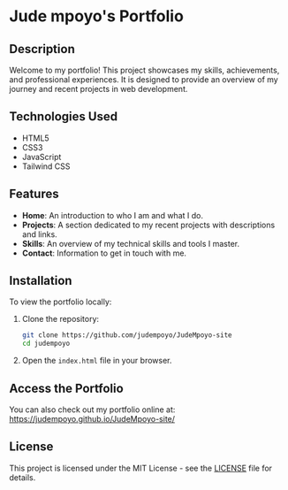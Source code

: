 # Jude mpoyo's Portfolio

## Description

Welcome to my portfolio! This project showcases my skills, achievements, and professional experiences. It is designed to provide an overview of my journey and recent projects in web development.

## Technologies Used

- HTML5
- CSS3
- JavaScript
- Tailwind CSS

## Features

- **Home**: An introduction to who I am and what I do.
- **Projects**: A section dedicated to my recent projects with descriptions and links.
- **Skills**: An overview of my technical skills and tools I master.
- **Contact**: Information to get in touch with me.

## Installation

To view the portfolio locally:

1. Clone the repository:
   ```bash
   git clone https://github.com/judempoyo/JudeMpoyo-site
   cd judempoyo
   ```

2. Open the `index.html` file in your browser.

## Access the Portfolio

You can also check out my portfolio online at: https://judempoyo.github.io/JudeMpoyo-site/

## License

This project is licensed under the MIT License - see the [LICENSE](LICENSE) file for details.
